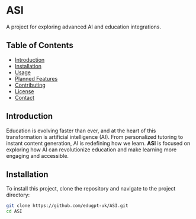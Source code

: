 # ASI

A project for exploring advanced AI and education integrations.

## Table of Contents
- [Introduction](#introduction)
- [Installation](#installation)
- [Usage](#usage)
- [Planned Features](#planned-features)
- [Contributing](#contributing)
- [License](#license)
- [Contact](#contact)

## Introduction
Education is evolving faster than ever, and at the heart of this transformation is artificial intelligence (AI). From personalized tutoring to instant content generation, AI is redefining how we learn. **ASI** is focused on exploring how AI can revolutionize education and make learning more engaging and accessible.

## Installation
To install this project, clone the repository and navigate to the project directory:
```bash
git clone https://github.com/edugpt-uk/ASI.git
cd ASI
